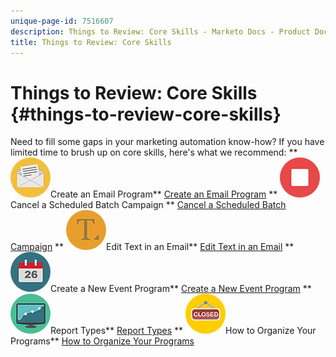 ```yaml
---
unique-page-id: 7516607
description: Things to Review: Core Skills - Marketo Docs - Product Documentation
title: Things to Review: Core Skills
---
```


# Things to Review: Core Skills {#things-to-review-core-skills}

Need to fill some gaps in your marketing automation know-how? If you have limited time to brush up on core skills, here's what we recommend:
** ![Create an Email Program](assets/office-28.png)Create an Email Program** [Create an Email Program](../../product-docs/email-marketing/email-programs/creating-an-email-program/create-an-email-program.md)       ** ![Cancel a Scheduled Batch Campaign](assets/multimedia-27.png)Cancel a Scheduled Batch Campaign ** [Cancel a Scheduled Batch Campaign](../../product-docs/core-marketo-concepts/smart-campaigns/using-smart-campaigns/cancel-a-scheduled-batch-campaign-run.md)       ** ![Edit Text in an Email](assets/graphic-design-tools-34.png)Edit Text in an Email** [Edit Text in an Email](https://docs.marketo.com/display/DOCS/Edit+Text+in+an+Email)       ** ![Create a New Event Program](assets/seo-57.png)Create a New Event Program** [Create a New Event Program](../../product-docs/demand-generation/events/understanding-events/create-a-new-event-program.md)       ** ![Report Types](assets/seo-04.png)Report Types** [Report Types](https://docs.marketo.com/display/DOCS/Report+Types)       ** ![How to Organize Your Programs](assets/shopping-09.png)How to Organize Your Programs** [How to Organize Your Programs](../../product-docs/core-marketo-concepts/programs/working-with-programs/best-practice-how-to-organize-your-programs.md)

